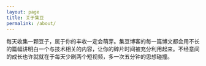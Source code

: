 ```yaml
---
layout: page
title: 关于集豆
permalink: /about/
---
```


每天收集一颗豆子，属于你的丰收一定会萌芽。集豆博客的每一篇博文都会用不长的篇幅讲明白一个与技术相关的内容，让你的碎片时间被充分利用起来。不经意间的成长也许就就在于每天少刷两个短视频，多一次五分钟的思想碰撞。
